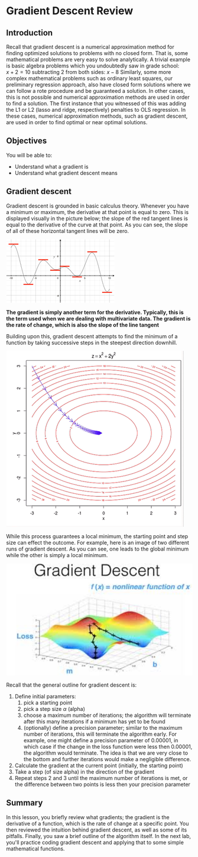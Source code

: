 
# Gradient Descent Review

## Introduction

Recall that gradient descent is a numerical approximation method for finding optimized solutions to problems with no closed form. That is, some mathematical problems are very easy to solve analytically. A trivial example is basic algebra problems which you undoubtedly saw in grade school:  
$x+2 = 10$
subtracting 2 from both sides:
$x-8$
Similarly, some more complex mathematical problems such as ordinary least squares, our preliminary regression approach, also have closed form solutions where we can follow a rote procedure and be guaranteed a solution. In other cases, this is not possible and numerical approximation methods are used in order to find a solution. The first instance that you witnessed of this was adding the L1 or L2 (lasso and ridge, respectively) penalties to OLS regression. In these cases, numerical approximation methods, such as gradient descent, are used  in order to find optimal or near optimal solutions.


## Objectives
You will be able to:

* Understand what a gradient is
* Understand what gradient descent means

## Gradient descent

Gradient descent is grounded in basic calculus theory. Whenever you have a minimum or maximum, the derivative at that point is equal to zero. This is displayed visually in the picture below; the slope of the red tangent lines is equal to the derivative of the curve at that point. As you can see, the slope of all of these horizontal tangent lines will be zero. 

<img src="images/dxdy0.png">

**The gradient is simply another term for the derivative. Typically, this is the term used when we are dealing with multivariate data. The gradient is the rate of change, which is also the slope of the line tangent**

Building upon this, gradient descent attempts to find the minimum of a function by taking successive steps in the steepest direction downhill.

<img src="images/gradient.gif">

While this process guarantees a local minimum, the starting point and step size can effect the outcome. For example, here is an image of two different runs of gradient descent. As you can see, one leads to the global minimum while the other is simply a local minimum.

<img src="images/gradient_local.jpg" width=600>

Recall that the general outline for gradient descent is:

1. Define initial parameters:
    1. pick a starting point
    2. pick a step size $\alpha$ (alpha)
    3. choose a maximum number of iterations; the algorithm will terminate after this many iterations if a minimum has yet to be found
    4. (optionally) define a precision parameter; similar to the maximum number of iterations, this will terminate the algorithm early. For example, one might define a precision parameter of 0.00001, in which case if the change in the loss function were less then 0.00001, the algorithm would terminate. The idea is that we are very close to the bottom and further iterations would make a negligible difference.
2. Calculate the gradient at the current point (initially, the starting point)
3. Take a step (of size alpha) in the direction of the gradient
4. Repeat steps 2 and 3 until the maximum number of iterations is met, or the difference between two points is less then your precision parameter

## Summary

In this lesson, you briefly review what gradients; the gradient is the derivative of a function, which is the rate of change at a specific point. You then reviewed the intuition behind gradient descent, as well as some of its pitfalls. Finally, you saw a brief outline of the algorithm itself. In the next lab, you'll practice coding gradient descent and applying that to some simple mathematical functions.

